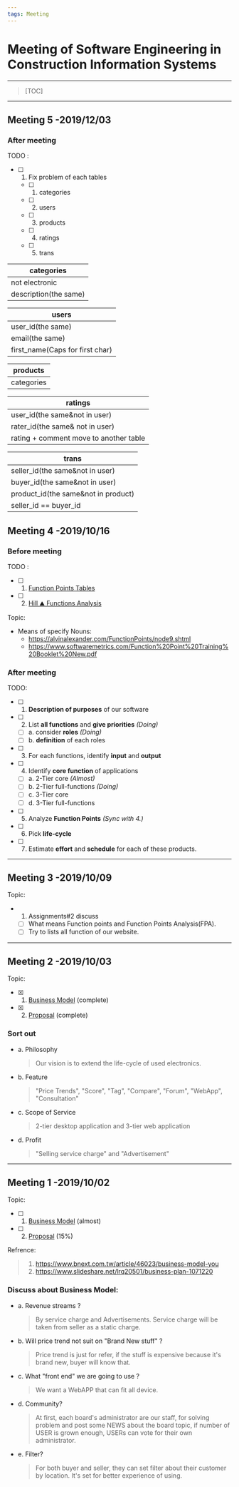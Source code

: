 ```yaml
---
tags: Meeting
---
```

# Meeting of Software Engineering in Construction Information Systems
---
> [TOC]
---
## Meeting 5 -2019/12/03
### After meeting
TODO :
- [ ] 1. Fix problem of each tables
    - [ ] 1. categories
    - [ ] 2. users
    - [ ] 3. products
    - [ ] 4. ratings
    - [ ] 5. trans


| categories            |
| --------------------- |
| not electronic        |
| description(the same) |

| users                           |
| ------------------------------- |
| user_id(the same)               |
| email(the same)                 |
| first_name(Caps for first char) |

| products   |
| ---------- |
| categories |



| ratings                                |
| -------------------------------------- |
| user_id(the same&not in user)          |
| rater_id(the same& not in user)        |
| rating + comment move to another table |

| trans                               |
| ----------------------------------- |
| seller_id(the same&not in user)     |
| buyer_id(the same&not in user)      |
| product_id(the same&not in product) |
| seller_id == buyer_id               |

## Meeting 4 -2019/10/16

### Before meeting
TODO :
- [ ] 1. [Function Points Tables](/9b9Jw1NFS9aE800en7HhKw)
- [ ] 2. [Hill ⛰️ Functions Analysis](/KXZxW8XPSKCaL9D4qNiUsg)

Topic:
- Means of specify Nouns:
  - https://alvinalexander.com/FunctionPoints/node9.shtml
  - https://www.softwaremetrics.com/Function%20Point%20Training%20Booklet%20New.pdf

### After meeting
TODO:
- [ ] 1. **Description of purposes** of our software
- [ ] 2. List **all functions** and **give priorities** *(Doing)*
  - [ ] a. consider **roles** *(Doing)*
  - [ ] b. **definition** of each roles
- [ ] 3. For each functions, identify **input** and **output**
- [ ] 4. Identify **core function** of applications
  - [ ] a. 2-Tier core *(Almost)*
  - [ ] b. 2-Tier full-functions *(Doing)*
  - [ ] c. 3-Tier core
  - [ ] d. 3-Tier full-functions
- [ ] 5. Analyze **Function Points** *(Sync with 4.)*
- [ ] 6. Pick **life-cycle**
- [ ] 7. Estimate **effort** and **schedule** for each of these products. 


---

## Meeting 3 -2019/10/09

Topic:
- 1. Assignments#2 discuss
  - [ ] What means Function points and Function Points Analysis(FPA).
  - [ ] Try to lists all function of our website.

---

## Meeting 2 -2019/10/03

Topic:
- [x] 1. [Business Model](https://canvanizer.com/canvas/wP7YO1CISmRJS) (complete)
- [x] 2. [Proposal](https://hackmd.io/mPzG4JFiS1SXSFM0dzv8Jg) (complete)

### Sort out
- a. Philosophy
  > Our vision is to extend the life-cycle of used electronics. 
- b. Feature
  > "Price Trends", "Score", "Tag", "Compare", "Forum", "WebApp", "Consultation"
- c. Scope of Service
  > 2-tier desktop application and 3-tier web application
- d. Profit
  > "Selling service charge" and "Advertisement"

---

## Meeting 1 -2019/10/02

Topic:
- [ ] 1. [Business Model](https://canvanizer.com/canvas/wP7YO1CISmRJS) (almost)
- [ ] 2. [Proposal](https://hackmd.io/mPzG4JFiS1SXSFM0dzv8Jg) (15%)

Refrence:
> 1. https://www.bnext.com.tw/article/46023/business-model-you
> 2. https://www.slideshare.net/lrq20501/business-plan-1071220

### Discuss about Business Model:
- a. Revenue streams ?
    > By service charge and Advertisements.
    > Service charge will be taken from seller as a static charge. 

- b. Will price trend not suit on "Brand New stuff" ?
    > Price trend is just for refer, if the stuff is expensive because it's brand new, buyer will know that. 

- c. What "front end" we are going to use ?
    > We want a WebAPP that can fit all device. 

- d. Community?
    > At first, each board's administrator are our staff, for solving problem and post some NEWS about the board topic, if number of USER is grown enough, USERs can vote for their own administrator. 

- e. Filter?
    > For both buyer and seller, they can set filter about their customer by location. It's set for better experience of using.